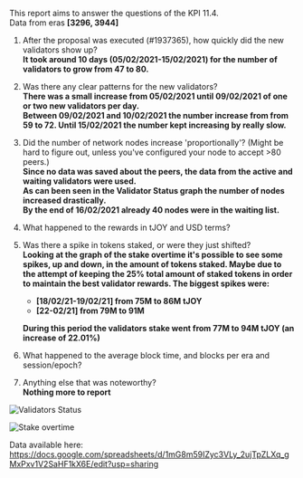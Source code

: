 This report aims to answer the questions of the KPI 11.4.  
Data from eras **[3296, 3944]**

1) After the proposal was executed (#1937365), how quickly did the new validators show up?  
**It took around 10 days (05/02/2021-15/02/2021) for the number of validators to grow from 47 to 80.**
  
2) Was there any clear patterns for the new validators?  
**There was a small increase from 05/02/2021 until 09/02/2021 of one or two new validators per day.   
  Between 09/02/2021 and 10/02/2021 the number increase from from 59 to 72.
  Until 15/02/2021 the number kept increasing by really slow.**

4) Did the number of network nodes increase 'proportionally'? (Might be hard to figure out, unless you've configured your node to accept >80 peers.)  
**Since no data was saved about the peers, the data from the active and waiting validators were used.  
    As can been seen in the Validator Status graph the number of nodes increased drastically.  
    By the end of 16/02/2021 already 40 nodes were in the waiting list.**

5) What happened to the rewards in tJOY and USD terms?



6) Was there a spike in tokens staked, or were they just shifted?  
**Looking at the graph of the stake overtime it's possible to see some spikes, up and down, in the amount of tokens staked. 
Maybe due to the attempt of keeping the 25% total amount of staked tokens in order to maintain the best validator rewards.
The biggest spikes were:**  
   - **[18/02/21-19/02/21] from 75M to 86M tJOY**
   - **[22-02/21] from 79M to 91M**  
   
    **During this period the validators stake went from 77M to 94M tJOY (an increase of 22.01%)**

7) What happened to the average block time, and blocks per era and session/epoch?



8) Anything else that was noteworthy?  
**Nothing more to report**

![Validators Status](https://user-images.githubusercontent.com/7486476/110055445-ddfcf700-7d54-11eb-9df3-f71bbc8c1def.png)


![Stake overtime](https://user-images.githubusercontent.com/7486476/110055483-efde9a00-7d54-11eb-9a5b-302374159490.png)

Data available here:
https://docs.google.com/spreadsheets/d/1mG8m59IZyc3VLy_2ujTpZLXq_gMxPxv1V2SaHF1kX6E/edit?usp=sharing
